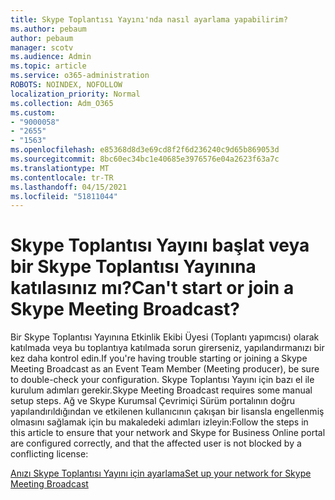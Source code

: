 ```yaml
---
title: Skype Toplantısı Yayını'nda nasıl ayarlama yapabilirim?
ms.author: pebaum
author: pebaum
manager: scotv
ms.audience: Admin
ms.topic: article
ms.service: o365-administration
ROBOTS: NOINDEX, NOFOLLOW
localization_priority: Normal
ms.collection: Adm_O365
ms.custom:
- "9000058"
- "2655"
- "1563"
ms.openlocfilehash: e85368d8d3e69cd8f2f6d236240c9d65b869053d
ms.sourcegitcommit: 8bc60ec34bc1e40685e3976576e04a2623f63a7c
ms.translationtype: MT
ms.contentlocale: tr-TR
ms.lasthandoff: 04/15/2021
ms.locfileid: "51811044"
---
```

# <a name="cant-start-or-join-a-skype-meeting-broadcast"></a><span data-ttu-id="b0110-102">Skype Toplantısı Yayını başlat veya bir Skype Toplantısı Yayınına katılasınız mı?</span><span class="sxs-lookup"><span data-stu-id="b0110-102">Can't start or join a Skype Meeting Broadcast?</span></span>

<span data-ttu-id="b0110-103">Bir Skype Toplantısı Yayınına Etkinlik Ekibi Üyesi (Toplantı yapımcısı) olarak katılmada veya bu toplantıya katılmada sorun girerseniz, yapılandırmanızı bir kez daha kontrol edin.</span><span class="sxs-lookup"><span data-stu-id="b0110-103">If you're having trouble starting or joining a Skype Meeting Broadcast as an Event Team Member (Meeting producer), be sure to double-check your configuration.</span></span> <span data-ttu-id="b0110-104">Skype Toplantısı Yayını için bazı el ile kurulum adımları gerekir.</span><span class="sxs-lookup"><span data-stu-id="b0110-104">Skype Meeting Broadcast requires some manual setup steps.</span></span> <span data-ttu-id="b0110-105">Ağ ve Skype Kurumsal Çevrimiçi Sürüm portalının doğru yapılandırıldığından ve etkilenen kullanıcının çakışan bir lisansla engellenmiş olmasını sağlamak için bu makaledeki adımları izleyin:</span><span class="sxs-lookup"><span data-stu-id="b0110-105">Follow the steps in this article to ensure that your network and Skype for Business Online portal are configured correctly, and that the affected user is not blocked by a conflicting license:</span></span>

[<span data-ttu-id="b0110-106">Anızı Skype Toplantısı Yayını için ayarlama</span><span class="sxs-lookup"><span data-stu-id="b0110-106">Set up your network for Skype Meeting Broadcast</span></span>](https://docs.microsoft.com/SkypeForBusiness/set-up-your-network-for-skype-meeting-broadcast/set-up-your-network-for-skype-meeting-broadcast)
